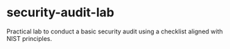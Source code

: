 # security-audit-lab
Practical lab to conduct a basic security audit using a checklist aligned with NIST principles.
